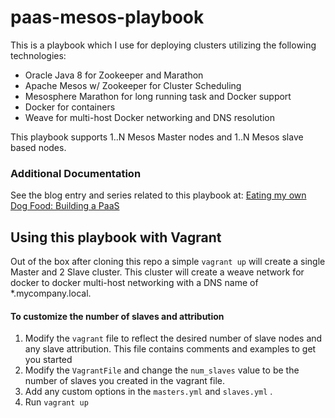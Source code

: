 # paas-mesos-playbook

This is a playbook which I use for deploying clusters utilizing the following technologies:

- Oracle Java 8 for Zookeeper and Marathon
- Apache Mesos w/ Zookeeper for Cluster Scheduling
- Mesosphere Marathon for long running task and Docker support
- Docker for containers
- Weave for multi-host Docker networking and DNS resolution

This playbook supports 1..N Mesos Master nodes and 1..N Mesos slave based nodes.

### Additional Documentation

See the blog entry and series related to this playbook at: [Eating my own Dog Food: Building a PaaS](http://jbu.io/2016/04/05/eating-my-own-dog-food-building-a-paas/)

## Using this playbook with Vagrant

Out of the box after cloning this repo a simple ```vagrant up``` will create a single Master and 2 Slave cluster.  This cluster will create a weave network for docker to docker multi-host networking with a DNS name of *.mycompany.local.  

#### To customize the number of slaves and attribution

1. Modify the ```vagrant``` file to reflect the desired number of slave nodes and any slave attribution.  This file contains comments and examples to get you started
2. Modify the ```VagrantFile``` and change the ```num_slaves``` value to be the number of slaves you created in the vagrant file.
3. Add any custom options in the ```masters.yml``` and ```slaves.yml``` .
4. Run ```vagrant up```
